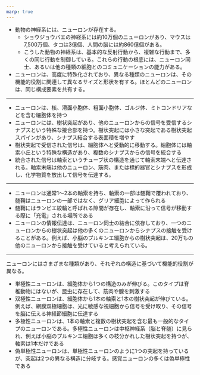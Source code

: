 ```yaml
---
marp: true
---
```

-   動物の神経系には、ニューロンが存在する。
    -   ショウジョウバエの神経系には約10万個のニューロンがあり、マウスは7,500万個、タコは3億個、人間の脳には約860億個がある。
    -   こうした動物の神経系は、基本的な反射行動から、複雑な行動まで、多くの同じ行動を制御している。これらの行動の根底には、ニューロン同士、あるいは他の種類の細胞とのコミュニケーションの能力がある。
-   ニューロンは、高度に特殊化されており、異なる種類のニューロンは、その機能的役割に関連して異なるサイズと形状を有する。ほとんどのニューロンは、同じ構成要素を共有する。


---

-   ニューロンは、核、滑面小胞体、粗面小胞体、ゴルジ体、ミトコンドリアなどを含む細胞体を持つ
-   ニューロンには、樹状突起があり、他のニューロンからの信号を受信するシナプスという特殊な接合部を持つ。樹状突起には小さな突起である樹状突起スパインがあり、シナプス結合する表面積を増やす
-   樹状突起で受信された信号は、細胞体へと受動的に移動する。細胞体には軸索小丘という特殊な構造があり、複数のシナプスからの信号を統合する
-   統合された信号は軸索というチューブ状の構造を通じて軸索末端へと伝達される。軸索末端は他のニューロン、筋肉、または標的器官とシナプスを形成し、化学物質を放出して信号を伝達する。


---
-   ニューロンは通常1〜2本の軸索を持ち、軸索の一部は髄鞘で覆われており、髄鞘はニューロンの一部ではなく、グリア細胞によって作られる
-   髄鞘にはランビエ絞輪と呼ばれる隙間が存在し、軸索に沿って信号が移動する際に「充電」される場所である
-   ニューロンの情報伝達は、ニューロン同士の結合に依存しており、一つのニューロンからの樹状突起は他の多くのニューロンからシナプスの接触を受けることがある。例えば、小脳のプルキンエ細胞からの樹状突起は、20万もの他のニューロンから接触を受けていると考えられている。


---

ニューロンにはさまざまな種類があり、それぞれの構造に基づいて機能的役割が異なる。

-   単極性ニューロンは、細胞体から1つの構造のみが伸びる。このタイプは脊椎動物にはないが、昆虫に存在して、筋肉や腺を刺激する
-   双極性ニューロンは、細胞体から1本の軸索と1本の樹状突起が伸びている。例えば、網膜双極細胞は、光に敏感な視細胞から信号を受け取り、その信号を脳に伝える神経節細胞に伝達する
-   多極性ニューロンは、1本の軸索と複数の樹状突起を含む最も一般的なタイプのニューロンである。多極性ニューロンは中枢神経系（脳と脊髄）に見られ、例えば小脳のプルキンエ細胞は多くの枝分かれした樹状突起を持つが、軸索は1本だけである
- 偽単極性ニューロンは、単極性ニューロンのように1つの突起を持っているが、突起は2つの異なる構造に分岐する。感覚ニューロンの多くは偽単極性である
